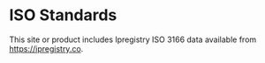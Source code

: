 # ISO Standards

This site or product includes Ipregistry ISO 3166 data available from https://ipregistry.co.